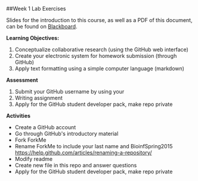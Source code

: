 ##Week 1 Lab Exercises

Slides for the introduction to this course, as well as a PDF of this document, can be found on [Blackboard](http://blackboard.uttyler.edu).

**Learning Objectives:**
1. Conceptualize collaborative research (using the GitHub web interface)
2. Create your electronic system for homework submission (through GitHub)
3. Apply text formatting using a simple computer language (markdown)

**Assessment**
1. Submit your GitHub username by using your 
2. Writing assignment
3. Apply for the GitHub student developer pack, make repo private

**Activities**
* Create a GitHub account
* Go through GitHub's introductory material
* Fork ForkMe 
* Rename ForkMe to include your last name and BioinfSpring2015
https://help.github.com/articles/renaming-a-repository/
* Modify readme
* Create new file in this repo and answer questions
* Apply for the GitHub student developer pack, make repo private